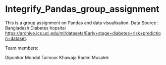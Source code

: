 # Integrify_Pandas_group_assignment

This is a group assignment on Pandas and data visualisation. Data Source : Bangladesh Diabetes hopsital https://archive.ics.uci.edu/ml/datasets/Early+stage+diabetes+risk+prediction+dataset.

Team members:

Diponkor Mondal
Taimoor Khawaja
Radim Musalek
